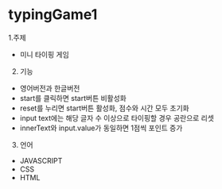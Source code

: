 # typingGame1

1.주제
- 미니 타이핑 게임

2. 기능
- 영어버전과 한글버전
- start를 클릭하면 start버튼 비활성화
- reset를 누리면 start버튼 활성화, 점수와 시간 모두 초기화
- input text에는 해당 글자 수 이상으로 타이핑할 경우 공란으로 리셋
- innerText와 input.value가 동일하면 1점씩 포인트 증가

3. 언어
- JAVASCRIPT
- CSS
- HTML
